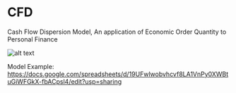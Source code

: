 # CFD
Cash Flow Dispersion Model, An application of Economic Order Quantity to Personal Finance

![alt text](https://github.com/[trevino293]/[CFD]/blob/[main]/EOQ.jpg?raw=true)

Model Example: https://docs.google.com/spreadsheets/d/19UFwlwobvhcvf8LA1VnPy0XWBtuGiWFGkX-fbACpsl4/edit?usp=sharing
